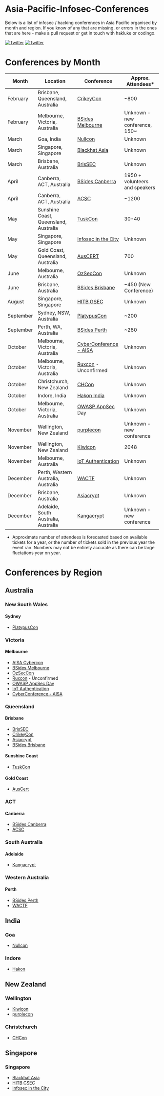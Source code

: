 # Asia-Pacific-Infosec-Conferences
Below is a list of infosec / hacking conferences in Asia Pacific organised by month and region. If you know of any that are missing, or errors in the ones that are here - make a pull request or get in touch with hakluke or codingo.

[![Twitter](https://img.shields.io/badge/twitter-@hakluke-blue.svg)](https://twitter.com/hakluke)
[![Twitter](https://img.shields.io/badge/twitter-@codingo__-blue.svg)](https://twitter.com/codingo_)

# Conferences by Month
| Month    | Location                           | Conference | Approx. Attendees* |
|----------|------------------------------------|-------------|-------------|
| February | Brisbane, Queensland, Australia    | [CrikeyCon](https://www.crikeycon.com/) | ~800 |
| February | Melbourne, Victoria, Australia    | [BSides Melbourne](https://www.bsidesmelbourne.com/) | Unknown - new conference, 150~ |
| March    | Goa, India                         | [Nullcon](https://nullcon.net) | Unknown |
| March    | Singapore, Singapore               | [Blackhat Asia](https://www.blackhat.com/asia-18/) | Unknown |
| March    | Brisbane, Australia                | [BrisSEC](https://www.aisa.org.au/Public/Events/Conferences/BrisSEC_2018/BrisSEC18.aspx) | Unknown |
| April    | Canberra, ACT, Australia           | [BSides Canberra](http://www.bsidesau.com.au/) | 1950 + volunteers and speakers |
| April    | Canberra, ACT, Australia           | [ACSC](https://acsc2018.com.au/) | ~1200 |
| May      | Sunshine Coast, Queensland, Australia | [TuskCon](http://tuskcon.org/) | 30-40 |
| May      | Singapore, Singapore               | [Infosec in the City](https://www.infosec-city.com/) | Unknown |
| May      | Gold Coast, Queensland, Australia  | [AusCERT](https://www.auscert.org.au/events/2018-05-29-auscert2018-17th-annual-auscert-cyber-security-conference) | 700 |
| June     | Melbourne, Australia               | [OzSecCon](https://ozseccon.com/) | Unknown |
| June     | Brisbane, Australia                | [BSides Brisbane](https://bsidesbrisbane.com/) | ~450 (New Conference) |
| August   | Singapore, Singapore               | [HITB GSEC](https://gsec.hitb.org/) | Unknown |
| September| Sydney, NSW, Australia             | [PlatypusCon](https://letsjusthackshit.org/) | ~200 |
| September| Perth, WA, Australia               | [BSides Perth](https://bsidesperth.com.au/) | ~280 |
| October  | Melbourne, Victoria, Australia     | [CyberConference - AISA](https://cyberconference.com.au/) | Unknown |
| October  | Melbourne, Victoria, Australia     | [Ruxcon](https://ruxcon.org.au/) - Unconfirmed | Unknown |
| October  | Christchurch, New Zealand          | [CHCon](https://2018.chcon.nz/) | Unknown |
| October  | Indore, India                      | [Hakon India](http://www.hakonindia.org/) | Unknown |
| October  | Melbourne, Victoria, Australia     | [OWASP AppSec Day](https://appsecday.io/) | Unknown |
| November | Wellington, New Zealand            | [purplecon](https://purplecon.nz/#) | Unknown - new conference | 
| November | Wellington, New Zealand            | [Kiwicon](https://www.kiwicon.org/) | 2048 |
| November | Melbourne, Australia               | [IoT Authentication](http://www.authiot2018.conferences.academy/) | Unknown |
| December | Perth, Western Australia, Australia| [WACTF](https://capture.tf/) | Unknown |
| December | Brisbane, Australia                | [Asiacrypt](https://asiacrypt.iacr.org/2018/) | Unknown |
| December | Adelaide, South Australia, Australia | [Kangacrypt](https://kangacrypt.info) | Unknown - new conference |

* Approximate number of attendees is forecasted based on available tickets for a year, or the number of tickets sold in the previous year the event ran. Numbers may not be entirely accurate as there can be large fluctations year on year.

# Conferences by Region

## Australia
### New South Wales
#### Sydney
- [PlatypusCon](https://letsjusthackshit.org/)

### Victoria
#### Melbourne
- [AISA Cybercon](https://cyberconference.com.au/)
- [BSides Melbourne](https://www.bsidesmelbourne.com/)
- [OzSecCon](https://ozseccon.com/)
- [Ruxcon](https://ruxcon.org.au/) - Unconfirmed
- [OWASP AppSec Day](https://appsecday.io/)
- [IoT Authentication](http://www.authiot2018.conferences.academy/)
- [CyberConference - AISA](https://cyberconference.com.au/)

### Queensland
#### Brisbane
- [BrisSEC](https://www.aisa.org.au/Public/Events/Conferences/BrisSEC_2018/BrisSEC18.aspx)
- [CrikeyCon](https://www.crikeycon.com/)
- [Asiacrypt](https://asiacrypt.iacr.org/2018/)
- [BSides Brisbane](https://bsidesbrisbane.com/)

#### Sunshine Coast
- [TuskCon](http://tuskcon.org/)

#### Gold Coast
- [AusCert](https://www.auscert.org.au/events/2018-05-29-auscert2018-17th-annual-auscert-cyber-security-conference)

### ACT
#### Canberra
- [BSides Canberra](http://www.bsidesau.com.au/)
- [ACSC](https://acsc2018.com.au/)

### South Australia
#### Adelaide
- [Kangacrypt](https://kangacrypt.info)

### Western Australia
#### Perth
- [BSides Perth](https://bsidesperth.com.au/)
- [WACTF](https://capture.tf/)

## India
### Goa
- [Nullcon](https://nullcon.net)

### Indore
- [Hakon](http://www.hakonindia.org/)

## New Zealand
### Wellington
- [Kiwicon](https://www.kiwicon.org/)
- [purplecon](https://purplecon.nz/#)

### Christchurch
- [CHCon](https://2018.chcon.nz/)

## Singapore
### Singapore
- [Blackhat Asia](https://www.blackhat.com/asia-18/)
- [HITB GSEC](https://gsec.hitb.org/)
- [Infosec in the City](https://www.infosec-city.com/)
